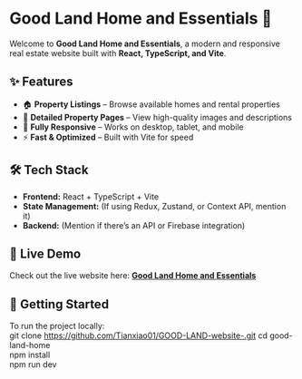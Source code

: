 # Good Land Home and Essentials 🏡  

Welcome to **Good Land Home and Essentials**, a modern and responsive real estate website built with **React, TypeScript, and Vite**.  

## ✨ Features  
- 🏠 **Property Listings** – Browse available homes and rental properties  
- 📄 **Detailed Property Pages** – View high-quality images and descriptions  
- 📱 **Fully Responsive** – Works on desktop, tablet, and mobile  
- ⚡ **Fast & Optimized** – Built with Vite for speed  

## 🛠️ Tech Stack  
- **Frontend:** React + TypeScript + Vite  
- **State Management:** (If using Redux, Zustand, or Context API, mention it)  
- **Backend:** (Mention if there’s an API or Firebase integration)  

## 🚀 Live Demo  
Check out the live website here: **[Good Land Home and Essentials](https://tianxiao01.github.io/GOOD-LAND-website-/)**

## 📌 Getting Started  
To run the project locally:  
git clone https://github.com/Tianxiao01/GOOD-LAND-website-.git
cd good-land-home  
npm install  
npm run dev  
